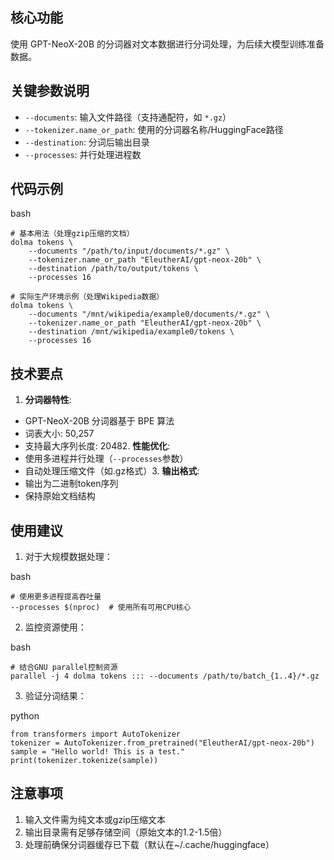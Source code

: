 ## 核心功能
使用 GPT-NeoX-20B 的分词器对文本数据进行分词处理，为后续大模型训练准备数据。

## 关键参数说明
* `--documents`: 输入文件路径（支持通配符，如 `*.gz`）
* `--tokenizer.name_or_path`: 使用的分词器名称/HuggingFace路径
* `--destination`: 分词后输出目录
* `--processes`: 并行处理进程数

## 代码示例
bash

```Plain Text
# 基本用法（处理gzip压缩的文档）
dolma tokens \
    --documents "/path/to/input/documents/*.gz" \
    --tokenizer.name_or_path "EleutherAI/gpt-neox-20b" \
    --destination /path/to/output/tokens \
    --processes 16

# 实际生产环境示例（处理Wikipedia数据）
dolma tokens \
    --documents "/mnt/wikipedia/example0/documents/*.gz" \
    --tokenizer.name_or_path "EleutherAI/gpt-neox-20b" \
    --destination /mnt/wikipedia/example0/tokens \
    --processes 16
```
## 技术要点
1. ​**​分词器特性​**​:

* GPT-NeoX-20B 分词器基于 BPE 算法
* 词表大小: 50,257
* 支持最大序列长度: 20482. ​**​性能优化​**​:
* 使用多进程并行处理（`--processes`参数）
* 自动处理压缩文件（如.gz格式）3. ​**​输出格式​**​:
* 输出为二进制token序列
* 保持原始文档结构

## 使用建议
1. 对于大规模数据处理：

bash

```Plain Text
# 使用更多进程提高吞吐量
--processes $(nproc)  # 使用所有可用CPU核心
```
2. 监控资源使用：

bash

```Plain Text
# 结合GNU parallel控制资源
parallel -j 4 dolma tokens ::: --documents /path/to/batch_{1..4}/*.gz
```
3. 验证分词结果：

python

```Plain Text
from transformers import AutoTokenizer
tokenizer = AutoTokenizer.from_pretrained("EleutherAI/gpt-neox-20b")
sample = "Hello world! This is a test."
print(tokenizer.tokenize(sample))
```
## 注意事项
1. 输入文件需为纯文本或gzip压缩文本
2. 输出目录需有足够存储空间（原始文本的1.2-1.5倍）
3. 处理前确保分词器缓存已下载（默认在\~/.cache/huggingface）


